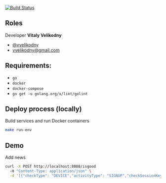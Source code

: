 [![Build Status](https://travis-ci.com/vvelikodny/ff-go-test.svg?branch=master)](https://travis-ci.com/vvelikodny/ff-go-test)

## Roles

Developer __Vitaly Velikodny__
  * [@vvelikodny](https://github.com/vvelikodny)
  * [vvelikodny@gmail.com](mailto:vvelikodny@gmail.com)  

## Requirements:
  * `go`
  * `docker`
  * `docker-compose`
  * `go get -u golang.org/x/lint/golint`
  
## Deploy process (locally)

Build services and run Docker containers

```bash
make run-env
```

## Demo

Add news

```bash
curl -X POST http://localhost:8080/isgood
  -H "Content-Type: application/json" \
  -d '[{"checkType": "DEVICE","activityType": "SIGNUP","checkSessionKey": "string","activityData": [{"kvpKey": "ip.address","kvpValue": "1.23.45.123","kvpType": "general.string"}]}]'
```

